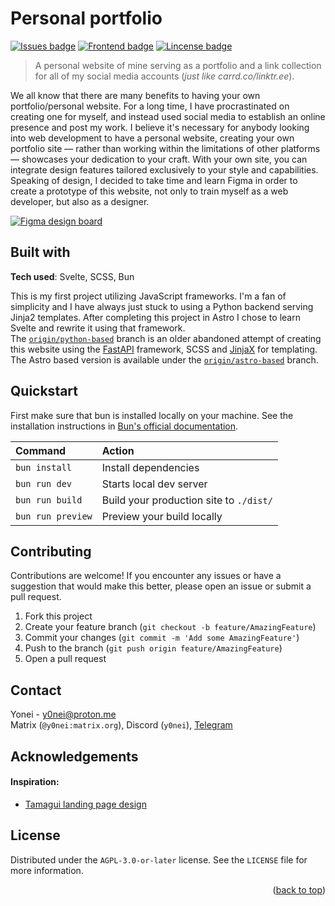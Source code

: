 <a name="readme-top"></a>

# Personal portfolio
[![Issues badge][issues badge]][issues]
[![Frontend badge][frontend badge]](https://svelte.dev)
[![Lincense badge][license badge]][license]

> A personal website of mine serving as a portfolio and a link collection for all of my social media accounts (*just like carrd.co/linktr.ee*).

We all know that there are many benefits to having your own portfolio/personal website. For a long time, I have procrastinated on creating one for myself, and instead used social media to establish an online presence and post my work. I believe it's necessary for anybody looking into web development to have a personal website, creating your own portfolio site — rather than working within the limitations of other platforms — showcases your dedication to your craft. With your own site, you can integrate design features tailored exclusively to your style and capabilities.
Speaking of design, I decided to take time and learn Figma in order to create a prototype of this website, not only to train myself as a web developer, but also as a designer.

[![Figma design board][figma badge]][figma board]

## Built with
**Tech used**: Svelte, SCSS, Bun

This is my first project utilizing JavaScript frameworks. I'm a fan of simplicity and I have always just stuck to using a Python backend serving Jinja2 templates. After completing this project in Astro I chose to learn Svelte and rewrite it using that framework.  
The [`origin/python-based`][python branch] branch is an older abandoned attempt of creating this website using the [FastAPI][fastapi] framework, SCSS and [JinjaX][jinjax] for templating.  
The Astro based version is available under the [`origin/astro-based`][astro branch] branch.

## Quickstart
First make sure that bun is installed locally on your machine. See the installation instructions in [Bun's official documentation][bun install docs].

| Command                   | Action                                           |
| :------------------------ | :----------------------------------------------- |
| `bun install`             | Install dependencies                             |
| `bun run dev`             | Starts local dev server                          |
| `bun run build`           | Build your production site to `./dist/`          |
| `bun run preview`         | Preview your build locally                       |

## Contributing
Contributions are welcome! If you encounter any issues or have a suggestion that would make this better, please open an issue or submit a pull request.
1. Fork this project
2. Create your feature branch (`git checkout -b feature/AmazingFeature`)
3. Commit your changes (`git commit -m 'Add some AmazingFeature'`)
4. Push to the branch (`git push origin feature/AmazingFeature`)
5. Open a pull request

## Contact
Yonei - <y0nei@proton.me>  
Matrix (`@y0nei:matrix.org`), Discord (`y0nei`), [Telegram](https://t.me/y0nei)

## Acknowledgements
#### Inspiration:
- [Tamagui landing page design](https://www.lapa.ninja/post/tamagui/)

## License
Distributed under the `AGPL-3.0-or-later` license. See the `LICENSE` file for more information.

<p align="right">(<a href="#readme-top">back to top</a>)</p>

<!-- LINKS & IMAGES -->
[issues badge]: https://badgers.space/github/issues/y0nei/portfolio?corner_radius=s
[frontend badge]: https://badgers.space/badge/frontend/svelte?color=FF3E00&corner_radius=s
[license badge]: https://badgers.space/badge/license/AGPL-3.0?color=pink&corner_radius=s
[figma badge]: https://badgers.space/badge/icon/figma%20design%20board?icon=feather-figma&color=F24E1E&scale=1.33&corner_radius=m&label=

[license]: https://github.com/y0nei/portfolio/blob/main/LICENSE
[issues]: https://github.com/y0nei/portfolio/issues
[python branch]: https://github.com/y0nei/portfolio/tree/python-based
[astro branch]: https://github.com/y0nei/portfolio/tree/astro-based
[figma board]: https://www.figma.com/file/9nHRCQxvyppGR1tTV1Oxje/Personal-portfolio?type=design&node-id=0%3A1&mode=design&t=ZYjOHM0oWB0JF30c-1
[bun install docs]: https://bun.sh/docs/installation
[fastapi]: https://fastapi.tiangolo.com/
[jinjax]: https://jinjax.scaletti.dev/
